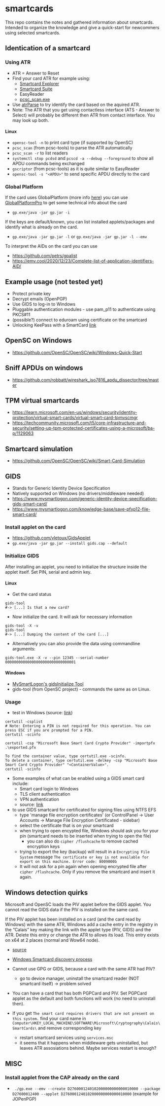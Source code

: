 # smartcards
This repo contains the notes and gathered information about smartcards. Intended to organize the knowledge and give a quick-start for newcommers using selected smartcards.

## Identication of a smartcard
### Using ATR 
- ATR = Answer to Reset
- Find your card ATR for example using: 
    - [Smartcard Explorer](https://sourceforge.net/projects/jsmartcard/)
    - [Smartcard Suite](https://sourceforge.net/projects/smartcardsuite/)
    - EasyReader
    - [pcsc_scan.exe](https://pcsc-tools.apdu.fr/)
- Use [atrParse](https://smartcard-atr.apdu.fr/) to try identify the card based on the aquired ATR.
- Note: The ATR that you get using contactless interface (ATS - Answer to Select) will probably be different then ATR from contact interface. You may look up both.
#### Linux
- `opensc-tool -n` to print card type (if supported by OpenSC)
- `pcsc_scan` (from pcsc-tools) to parse the ATR automatically
- `pcsc_scan -r` to list readers
- `systemctl stop pcdsd` and `pcscd -a --debug --foreground` to show all APDU commands being exchanged
- `gscriptor` (from pcsc-tools) as it is quite similar to EasyReader
- `opensc-tool -s "<APDU>"` to send specific APDU directly to the card

### Global Platform 
If the card uses GlobalPlatform (more info [here](https://github.com/martinpaljak/GlobalPlatformPro/tree/master/docs/pdfs)) you can use [GlobalPlatformPro](https://github.com/martinpaljak/GlobalPlatformPro/) to get some technical info about the card
- `gp.exe/java -jar gp.jar -i`

If the keys are default/known, you can list installed applets/packages and identify what is already on the card.
- `gp.exe/java -jar gp.jar -l` or `gp.exe/java -jar gp.jar -l --emv`

To interpret the AIDs on the card you can use 
- https://github.com/petrs/gpalist
- https://emv.cool/2020/12/23/Complete-list-of-application-identifiers-AID/

## Example usage (not tested yet)
- Protect private key
- Decrypt emails (OpenPGP)
- Use GIDS to log-in to Windows
- Pluggable authentication modules - use pam_p11 to authenticate using PKCS#11
- (possible?) connect to eduroam using certificate on the smartcard
- Unlocking KeePass with a SmartCard [link](https://zerowidthjoiner.net/2019/02/24/unlocking-keepass-with-a-smartcard-keepass-certificate-shortcut-provider)

## OpenSC on Windows
- https://github.com/OpenSC/OpenSC/wiki/Windows-Quick-Start

## Sniff APDUs on windows
- https://github.com/robbatt/wireshark_iso7816_apdu_dissector/tree/master

## TPM virtual smartcards
- https://learn.microsoft.com/en-us/windows/security/identity-protection/virtual-smart-cards/virtual-smart-card-tpmvscmgr
- https://techcommunity.microsoft.com/t5/core-infrastructure-and-security/setting-up-tpm-protected-certificates-using-a-microsoft/ba-p/1129063

## Smartcard simulation
- https://github.com/OpenSC/OpenSC/wiki/Smart-Card-Simulation

## GIDS
- Stands for Generic Identity Device Specification 
- Natively supported on Windows (no drivers/middleware needed)
- https://www.mysmartlogon.com/generic-identity-device-specification-gids-smart-card/
- https://www.mysmartlogon.com/knowledge-base/save-pfxp12-file-smart-card/
### Install applet on the card
- https://github.com/vletoux/GidsApplet
- `gp.exe/java -jar gp.jar --install gids.cap --default`
### Initialize GIDS
After installing an applet, you need to initialize the structure inside the applet itself. Set PIN, serial and admin key.
#### Linux
- Get the card status 
```
gids-tool
#-> [...] Is that a new card?
```
- Now initialize the card. It will ask for necessary information
```    
gids-tool -X -v
gids-tool
#-> [...] Dumping the content of the card [...]
```
- Alternatively you can also provide the data using commandline arguments:
```
gids-tool.exe -X -v --pin 12345 --serial-number 00000000000000000000000000000001
```
#### Windows
- [MySmartLogon's gidsInitialize Tool](http://download.mysmartlogon.com/gids/InitializeGids.exe) 
- gids-tool (from OpenSC project) - commands the same as on Linux. 

### Usage
- test in Windows (source: [link](https://techcommunity.microsoft.com/t5/core-infrastructure-and-security/manually-importing-keys-into-a-smart-card/ba-p/1128396))
```
certutil -csplist
# Note: Entering a PIN is not required for this operation. You can press ESC if you are prompted for a PIN.
certutil -scinfo

certutil -csp "Microsoft Base Smart Card Crypto Provider" -importpfx .\exported.pfx

To find the container value, type certutil.exe -scinfo.
To delete a container, type certutil.exe -delkey -csp "Microsoft Base Smart Card Crypto Provider" "<ContainerValue>".
certutil -scinfo
```
- Some examples of what can be enabled using a GIDS smart card include:
    - Smart card login to Windows
    - TLS client authentication
    - VPN authentication
    - source: [link](https://www.microcosm.com/blog/generic-identity-device-specification-gids-smart-card-authentication)
- to use GIDS smartcard for certificated for signing files using NTFS EFS
    - type 'manage file encryption certificates' (or ControlPanel -> User Accounts -> Manage File Encryption Certificated - sidebar)
    - select the certificate that is on your smartcard
    - when trying to open encypted file, Windows should ask you for your pin (smartcard needs to be inserted when trying to open the file)
        - you can also do `cipher /flushcache` to remove cached encryption keys
    - trying to export the key (backup) will result in a `Encrypting File System` message `The certificate or key is not available for export on this machine. Error code: 8009000b`
    - It will not ask for a pin again when opening encrypted file after `cipher /flushcache`. Only if you remove the smartcard and insert it again.
## Windows detection quirks
Microsoft and OpenSC loads the PIV applet before the GIDS applet. You cannot read the GIDS data if the PIV is installed on the same card.

If the PIV applet has been installed on a card (and the card read by Windows) with the same ATR, Windows add a cache entry in the registry in the “Calais” key making the link with the applet type (PIV, GIDS) and the ATR. Delete this entry or change the ATR to allows its load. This entry exists on x64 at 2 places (normal and Wow64 node).
- [source](https://www.mysmartlogon.com/generic-identity-device-specification-gids-smart-card/)
- [Windows Smartcard discovery process](https://learn.microsoft.com/en-us/windows-hardware/drivers/smartcard/discovery-process)
- Cannot use GPG or GIDS, because a card with the same ATR had PIV?
    - go to device manager, uninstall the smartcard reader (NOT smartcard itself) -> problem solved
- You can have a card that has both PGPCard and PIV. Set PGPCard applet as the default and both functions will work (no need to uninstall then). 

- If you get `The smart card requires drivers that are not present on this system.` find your card name in `Computer\HKEY_LOCAL_MACHINE\SOFTWARE\Microsoft\Cryptography\Calais\SmartCards\` and remove corresponding key
    - restart smartcard services using `services.msc`
    - it seems that it happens when middleware gets uninstalled, but leaves ATR assosiations behind. Maybe services restart is enough?
## MISC
### Install applet from the CAP already on the card
- ` ./gp.exe --emv --create D2760001240102000000000000010000 --package D27600012400 --applet D2760001240102000000000000010000` (example for JOPenPGP)